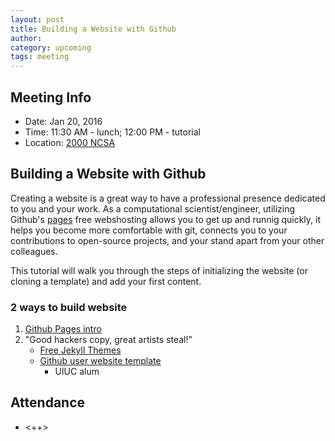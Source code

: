 ```yaml
---
layout: post
title: Building a Website with Github
author:
category: upcoming
tags: meeting
---
```


## Meeting Info

* Date: Jan 20, 2016
* Time: 11:30 AM - lunch; 12:00 PM - tutorial
* Location: [2000 NCSA][ncsa_map]

## Building a Website with Github

Creating a website is a great way to have a professional presence dedicated to you and your work. 
As a computational scientist/engineer, utilizing Github's [pages][github] free webshosting allows you to get up and runnig quickly, it helps you become more comfortable with git, connects you to your contributions to open-source projects, and your stand apart from your other colleagues.

This tutorial will walk you through the steps of initializing the website (or cloning a template) and add your first content.

### 2 ways to build website

1. [Github Pages intro](https://pages.github.com/)
2. "Good hackers copy, great artists steal!"
  	- [Free Jekyll Themes](http://jekyllthemes.org/)
  	- [Github user website template](https://github.com/svmiller/steve-ngvb-jekyll-template)
  		- UIUC alum

## Attendance

- <++>


[ncsa_map]: http://illinois.edu/map/view?skinId=0&ACTION=MAP&buildingId=564
[github]: https://pages.github.com/
